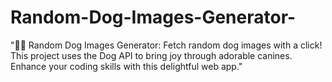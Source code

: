 # Random-Dog-Images-Generator-
"🐾✨ Random Dog Images Generator: Fetch random dog images with a click! This project uses the Dog API to bring joy through adorable canines. Enhance your coding skills with this delightful web app."

